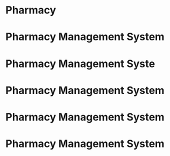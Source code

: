 # Pharmacy
# Pharmacy Management System
# Pharmacy Management Syste
# Pharmacy Management System
# Pharmacy Management System
# Pharmacy Management System
